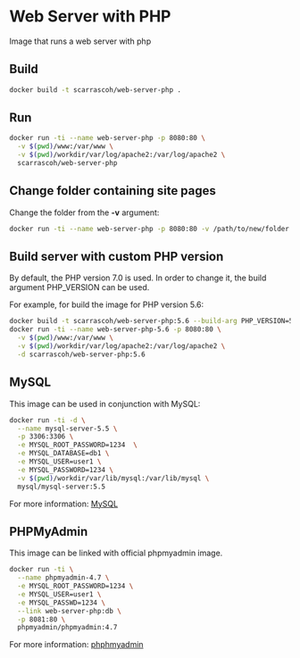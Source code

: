 # Web Server with PHP

Image that runs a web server with php

## Build

```bash
docker build -t scarrascoh/web-server-php .
```

## Run

```bash
docker run -ti --name web-server-php -p 8080:80 \
  -v $(pwd)/www:/var/www \
  -v $(pwd)/workdir/var/log/apache2:/var/log/apache2 \
  scarrascoh/web-server-php
```

## Change folder containing site pages

Change the folder from the **-v** argument:

```bash
docker run -ti --name web-server-php -p 8080:80 -v /path/to/new/folder:/var/www scarrascoh/web-server-php
```

## Build server with custom PHP version

By default, the PHP version 7.0 is used. In order to change it, the build argument PHP_VERSION
can be used.

For example, for build the image for PHP version 5.6:

```bash
docker build -t scarrascoh/web-server-php:5.6 --build-arg PHP_VERSION=5.6 .
docker run -ti --name web-server-php-5.6 -p 8080:80 \
  -v $(pwd)/www:/var/www \
  -v $(pwd)/workdir/var/log/apache2:/var/log/apache2 \
  -d scarrascoh/web-server-php:5.6
```


## MySQL

This image can be used in conjunction with MySQL:

```bash
docker run -ti -d \
  --name mysql-server-5.5 \
  -p 3306:3306 \
  -e MYSQL_ROOT_PASSWORD=1234  \
  -e MYSQL_DATABASE=db1 \
  -e MYSQL_USER=user1 \
  -e MYSQL_PASSWORD=1234 \
  -v $(pwd)/workdir/var/lib/mysql:/var/lib/mysql \
  mysql/mysql-server:5.5
```

For more information: [MySQL](https://hub.docker.com/r/mysql/mysql-server/)

## PHPMyAdmin

This image can be linked with official phpmyadmin image.

```bash
docker run -ti \
  --name phpmyadmin-4.7 \
  -e MYSQL_ROOT_PASSWORD=1234 \
  -e MYSQL_USER=user1 \
  -e MYSQL_PASSWD=1234 \
  --link web-server-php:db \
  -p 8081:80 \
  phpmyadmin/phpmyadmin:4.7
```

For more information: [phphmyadmin](https://hub.docker.com/r/phpmyadmin/phpmyadmin/)
